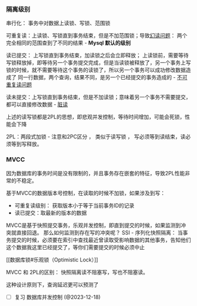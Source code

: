 
### 隔离级别

串行化： 事务中对数据上读锁、写锁、范围锁

可重复读：上读锁、写锁直到事务结束，但是不加范围锁；导致<u>幻读问题</u>： 两个完全相同的范围查到了不同的结果 - **Mysql 默认的级别**

读已提交： 上写锁直到事务结束，加读锁之后会立即释放；
上读锁前，需要等待写锁释放掉，即等待另一个事务提交完成，但是当读锁被释放了，另一个事务上写锁的时候，就不需要等待这个事务的读锁了，所以另一个事务可以成功修改数据造成了 同一行数据，两个查询，结果不同，是另一个已经提交的事务造成的 - <u>不可重复读问题</u>

读未提交：上写锁直到事务结束，但是不加读锁；意味着另一个事务不需要提交，都可以直接修改数据 - <u>脏读</u>

上述的读写锁都是2PL的思想，即悲观并发控制，等待时间增加，可能会死锁，性能会下降

2PL：两段式加锁 - 注意和2PC区分 ， 类似于读写锁 ， 写必须等到读结束，读必须等到写释放。

### MVCC

因为数据库的事务时间是没有限制的，并且事务存在嵌套的特征，导致2PL性能非常的不稳定。

基于MVCC的数据版本号控制，在读取的时候不加锁，如果涉及到写：

- 可重复读级别： 获取版本小于等于当前事务ID的记录
- 读已提交：取最新的版本的数据

MVCC是基于快照提交事务，乐观并发控制，即直到提交的时候，如果监测到冲突就直接回退。
那么如何监测到存在写的冲突呢？
SSI - 序列化快照隔离： 当事务提交的时候，必须要在索引中查找最近曾读取受影响数据的其他事务，告知他们这个数据我这里已经提交了，等你们需要提交的时候必须中止

[[数据库锁#乐观锁（Optimistic Lock）]]

MVCC 和 2PL的区别： 快照隔离读不阻塞写，写也不阻塞读。

这种设计原则下，查询延迟更可以预测了

- [ ] 复习 数据库并发控制 (@2023-12-18)